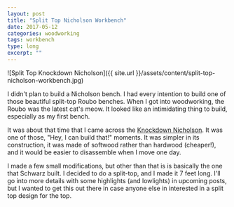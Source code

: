 ```yaml
---
layout: post
title: "Split Top Nicholson Workbench"
date: 2017-05-12
categories: woodworking
tags: workbench
type: long
excerpt: ""
---
```


![Split Top Knockdown Nicholson]({{ site.url }}/assets/content/split-top-nicholson-workbench.jpg)

I didn't plan to build a Nicholson bench. I had every intention to build one of those beautiful split-top Roubo benches. When I got into woodworking, the Roubo was the latest cat's meow. It looked like an intimidating thing to build, especially as my first bench.

It was about that time that I came across the [Knockdown Nicholson](https://blog.lostartpress.com/2014/08/24/knockdown-nicholson-video-principles/). It was one of those, "Hey, I can build that!" moments. It was simpler in its construction, it was made of softwood rather than hardwood (cheaper!), and it would be easier to disassemble when I move one day.  

I made a few small modifications, but other than that is is basically the one that Schwarz built. I decided to do a split-top, and I made it 7 feet long.
I'll go into more details with some highlights (and lowlights) in upcoming posts, but I wanted to get this out there in case anyone else in interested in a split top design for the top.
